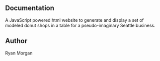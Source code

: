 Documentation
-------------
A JavaScript powered html website to generate and display a set
of modeled donut shops in a table for a pseudo-imaginary Seattle
business.


Author
-------------
Ryan Morgan